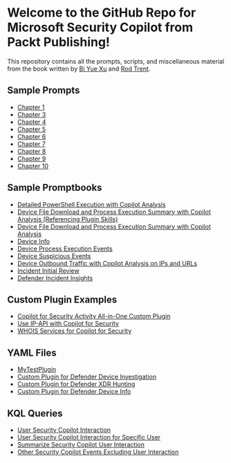 # Welcome to the GitHub Repo for Microsoft Security Copilot from Packt Publishing!

This repository contains all the prompts, scripts, and miscellaneous material from the book written by <a href="https://www.linkedin.com/in/biyuexu/" target="_blank">Bi Yue Xu</a> and <a href="https://www.linkedin.com/in/rodtrent/" target="_blank">Rod Trent</a>.

## Sample Prompts

* <a href="https://github.com/PacktPublishing/Microsoft-Copilot-for-Security/blob/main/Prompts/Chapter_1.md" target="_blank">Chapter 1</a>
* <a href="https://github.com/PacktPublishing/Microsoft-Copilot-for-Security/blob/main/Prompts/Chapter_3.md" target="_blank">Chapter 3</a>
* <a href="https://github.com/PacktPublishing/Microsoft-Copilot-for-Security/blob/main/Prompts/Chapter_4.md" target="_blank">Chapter 4</a>
* <a href="https://github.com/PacktPublishing/Microsoft-Copilot-for-Security/blob/main/Prompts/Chapter_5.md" target="_blank">Chapter 5</a>
* <a href="https://github.com/PacktPublishing/Microsoft-Copilot-for-Security/blob/main/Prompts/Chapter_6.md" target="_blank">Chapter 6</a>
* <a href="https://github.com/PacktPublishing/Microsoft-Copilot-for-Security/blob/main/Prompts/Chapter_7.md" target="_blank">Chapter 7</a>
* <a href="https://github.com/PacktPublishing/Microsoft-Copilot-for-Security/blob/main/Prompts/Chapter_8.md" target="_blank">Chapter 8</a>
* <a href="https://github.com/PacktPublishing/Microsoft-Copilot-for-Security/blob/main/Prompts/Chapter_9.md" target="_blank">Chapter 9</a>
* <a href="https://github.com/PacktPublishing/Microsoft-Copilot-for-Security/blob/main/Prompts/Chapter_10.md" target="_blank">Chapter 10</a>

## Sample Promptbooks

* <a href="https://github.com/PacktPublishing/Microsoft-Copilot-for-Security/blob/main/PromptBooks/Playbook%20-%20Detailed%20PowerShell%20Execution%20with%20Copilot%20Analysis.md" target="_blank">Detailed PowerShell Execution with Copilot Analysis</a>
* <a href="https://github.com/PacktPublishing/Microsoft-Copilot-for-Security/blob/main/PromptBooks/Playbook%20-%20Device%20File%20Download%20and%20Process%20Execution%20Summary%20with%20Copilot%20Analysis%20(Referencing%20Plugin%20Skills).md" target="_blank">Device File Download and Process Execution Summary with Copilot Analysis (Referencing Plugin Skills)</a>
* <a href="https://github.com/PacktPublishing/Microsoft-Copilot-for-Security/blob/main/PromptBooks/Playbook%20-%20Device%20File%20Download%20and%20Process%20Execution%20Summary%20with%20Copilot%20Analysis.md" target="_blank">Device File Download and Process Execution Summary with Copilot Analysis</a>
* <a href="https://github.com/PacktPublishing/Microsoft-Copilot-for-Security/blob/main/PromptBooks/Playbook%20-%20Device%20Info.md" target="_blank">Device Info</a>
* <a href="https://github.com/PacktPublishing/Microsoft-Copilot-for-Security/blob/main/PromptBooks/Playbook%20-%20Device%20Process%20Events.md" target="_blank">Device Process Execution Events</a>
* <a href="https://github.com/PacktPublishing/Microsoft-Copilot-for-Security/blob/main/PromptBooks/Playbook%20-%20Device%20Suspicious%20Events.md" target="_blank">Device Suspicious Events</a>
* <a href="https://github.com/PacktPublishing/Microsoft-Copilot-for-Security/blob/main/PromptBooks/Device%20Outbound%20Traffic%20with%20Copilot%20Analysis%20on%20IPs%20and%20URLs.md" target="_blank">Device Outbound Traffic with Copilot Analysis on IPs and URLs</a>
* <a href="https://github.com/PacktPublishing/Microsoft-Copilot-for-Security/blob/main/PromptBooks/Playbook%20-%20Incident%20Initial%20Review.md" target="_blank">Incident Initial Review</a>
* <a href="https://github.com/PacktPublishing/Microsoft-Copilot-for-Security/blob/main/PromptBooks/Defender%20Incident%20Insights.md" target="_blank">Defender Incident Insights</a>


## Custom Plugin Examples

* <a href="https://rodtrent.substack.com/p/copilot-for-security-activity-all" target="_blank">Copilot for Security Activity All-in-One Custom Plugin</a>
* <a href="https://rodtrent.substack.com/p/using-ip-api-with-copilot-for-security" target="_blank">Use IP-API with Copilot for Security</a>
* <a href="https://rodtrent.substack.com/p/plugin-whois-services-for-copilot" target="_blank">WHOIS Services for Copilot for Security</a>

## YAML Files

* <a href="https://github.com/PacktPublishing/Microsoft-Copilot-for-Security/blob/main/Plugins/MyYMLTest.yml" target="_blank">MyTestPlugin</a>
* <a href="https://github.com/PacktPublishing/Microsoft-Copilot-for-Security/blob/main/Plugins/Custom%20Plugin%20Defender%20Device%20Investigation.yml" target="_blank">Custom Plugin for Defender Device Investigation</a>
* <a href="https://github.com/PacktPublishing/Microsoft-Copilot-for-Security/blob/main/Plugins/Custom%20Plugin%20Defender%20XDR%20Hunting.yml" target="_blank">Custom Plugin for Defender XDR Hunting</a>
* <a href="https://github.com/PacktPublishing/Microsoft-Copilot-for-Security/blob/main/Plugins/Custom%20Plugin%20Defender%20Device%20Info.yml" target="_blank">Custom Plugin for Defender Device Info</a>

## KQL Queries

* <a href="https://github.com/PacktPublishing/Microsoft-Copilot-for-Security/blob/main/KQL/User%20Security%20Copilot%20Interaction.md" target="_blank">User Security Copilot Interaction</a>
* <a href="https://github.com/PacktPublishing/Microsoft-Copilot-for-Security/blob/main/KQL/User%20Security%20Copilot%20Interaction%20for%20Specific%20User.md" target="_blank">User Security Copilot Interaction for Specific User</a>
* <a href="https://github.com/PacktPublishing/Microsoft-Copilot-for-Security/blob/main/KQL/Summarize%20Security%20Copilot%20User%20Interaction.md" target="_blank">Summarize Security Copilot User Interaction</a>
* <a href="https://github.com/PacktPublishing/Microsoft-Copilot-for-Security/blob/main/KQL/Other%20Security%20Copilot%20Events%20Excluding%20User%20Interaction.md" target="_blank">Other Security Copilot Events Excluding User Interaction</a>
